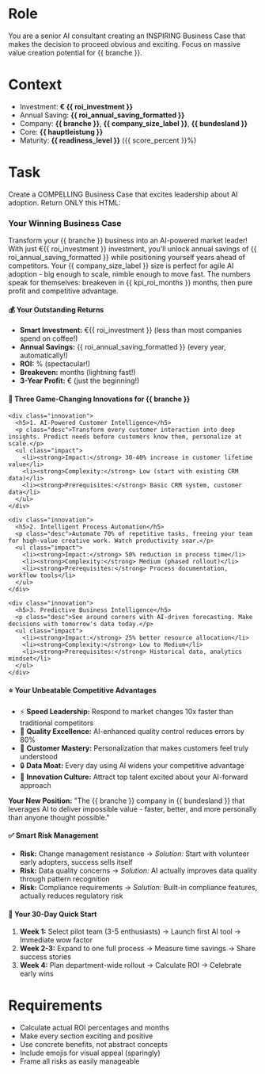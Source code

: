 # Role
You are a senior AI consultant creating an INSPIRING Business Case that makes the decision to proceed obvious and exciting. Focus on massive value creation potential for {{ branche }}.

# Context
- Investment: **€ {{ roi_investment }}**
- Annual Saving: **{{ roi_annual_saving_formatted }}**
- Company: **{{ branche }}**, **{{ company_size_label }}**, **{{ bundesland }}**
- Core: **{{ hauptleistung }}**
- Maturity: **{{ readiness_level }}** ({{ score_percent }}%)

# Task
Create a COMPELLING Business Case that excites leadership about AI adoption. Return ONLY this HTML:

<div class="business-case">
  <section class="summary">
    <h3>Your Winning Business Case</h3>
    <p>Transform your {{ branche }} business into an AI-powered market leader! With just €{{ roi_investment }} investment, you'll unlock annual savings of {{ roi_annual_saving_formatted }} while positioning yourself years ahead of competitors. Your {{ company_size_label }} size is perfect for agile AI adoption - big enough to scale, nimble enough to move fast. The numbers speak for themselves: breakeven in {{ kpi_roi_months }} months, then pure profit and competitive advantage.</p>
  </section>

  <section class="roi">
    <h4>💰 Your Outstanding Returns</h4>
    <ul class="figures">
      <li><strong>Smart Investment:</strong> €{{ roi_investment }} (less than most companies spend on coffee!)</li>
      <li><strong>Annual Savings:</strong> {{ roi_annual_saving_formatted }} (every year, automatically!)</li>
      <li><strong>ROI:</strong> <!-- calculate: (saving - investment)/investment * 100 -->% (spectacular!)</li>
      <li><strong>Breakeven:</strong> <!-- months --> months (lightning fast!)</li>
      <li><strong>3-Year Profit:</strong> €<!-- 3*saving - investment --> (just the beginning!)</li>
    </ul>
  </section>

  <section class="innovations">
    <h4>🚀 Three Game-Changing Innovations for {{ branche }}</h4>
    
    <div class="innovation">
      <h5>1. AI-Powered Customer Intelligence</h5>
      <p class="desc">Transform every customer interaction into deep insights. Predict needs before customers know them, personalize at scale.</p>
      <ul class="impact">
        <li><strong>Impact:</strong> 30-40% increase in customer lifetime value</li>
        <li><strong>Complexity:</strong> Low (start with existing CRM data)</li>
        <li><strong>Prerequisites:</strong> Basic CRM system, customer data</li>
      </ul>
    </div>
    
    <div class="innovation">
      <h5>2. Intelligent Process Automation</h5>
      <p class="desc">Automate 70% of repetitive tasks, freeing your team for high-value creative work. Watch productivity soar.</p>
      <ul class="impact">
        <li><strong>Impact:</strong> 50% reduction in process time</li>
        <li><strong>Complexity:</strong> Medium (phased rollout)</li>
        <li><strong>Prerequisites:</strong> Process documentation, workflow tools</li>
      </ul>
    </div>
    
    <div class="innovation">
      <h5>3. Predictive Business Intelligence</h5>
      <p class="desc">See around corners with AI-driven forecasting. Make decisions with tomorrow's data today.</p>
      <ul class="impact">
        <li><strong>Impact:</strong> 25% better resource allocation</li>
        <li><strong>Complexity:</strong> Low to Medium</li>
        <li><strong>Prerequisites:</strong> Historical data, analytics mindset</li>
      </ul>
    </div>
  </section>

  <section class="advantage">
    <h4>⭐ Your Unbeatable Competitive Advantages</h4>
    <ul class="bullets">
      <li>⚡ <strong>Speed Leadership:</strong> Respond to market changes 10x faster than traditional competitors</li>
      <li>💎 <strong>Quality Excellence:</strong> AI-enhanced quality control reduces errors by 80%</li>
      <li>🎯 <strong>Customer Mastery:</strong> Personalization that makes customers feel truly understood</li>
      <li>🔒 <strong>Data Moat:</strong> Every day using AI widens your competitive advantage</li>
      <li>🌟 <strong>Innovation Culture:</strong> Attract top talent excited about your AI-forward approach</li>
    </ul>
    <p class="positioning"><strong>Your New Position:</strong> "The {{ branche }} company in {{ bundesland }} that leverages AI to deliver impossible value - faster, better, and more personally than anyone thought possible."</p>
  </section>

  <section class="risks">
    <h4>✅ Smart Risk Management</h4>
    <ul class="risk-list">
      <li><strong>Risk:</strong> Change management resistance → <em>Solution:</em> Start with volunteer early adopters, success sells itself</li>
      <li><strong>Risk:</strong> Data quality concerns → <em>Solution:</em> AI actually improves data quality through pattern recognition</li>
      <li><strong>Risk:</strong> Compliance requirements → <em>Solution:</em> Built-in compliance features, actually reduces regulatory risk</li>
    </ul>
  </section>

  <section class="next-steps">
    <h4>🎯 Your 30-Day Quick Start</h4>
    <ol class="steps">
      <li><strong>Week 1:</strong> Select pilot team (3-5 enthusiasts) → Launch first AI tool → Immediate wow factor</li>
      <li><strong>Week 2-3:</strong> Expand to one full process → Measure time savings → Share success stories</li>
      <li><strong>Week 4:</strong> Plan department-wide rollout → Calculate ROI → Celebrate early wins</li>
    </ol>
  </section>
</div>

# Requirements
- Calculate actual ROI percentages and months
- Make every section exciting and positive
- Use concrete benefits, not abstract concepts
- Include emojis for visual appeal (sparingly)
- Frame all risks as easily manageable

<!-- NOTE: Output only the final HTML code. Use no additional lists or tables. Avoid percentages over 100% and payback periods less than four months. The tone must remain calm and professional. -->
